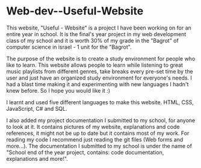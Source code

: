# Web-dev--Useful-Website
This website, "Useful - Website" is a project I have been working on for an entire year in school. It is the final's year project in my web development class of my school and it is worth 30% of my grade in the "Bagrot" of computer science in israel - 1 unit for the "Bagrot".

The purpose of the website is to create a study environment for people who like to learn. This website allows people to learn while listening to great music playlists from different genres, take breaks every pre-set time by the user and just have an organized study environment for everyone's needs. I had a blast time making it and experimenting with new languages I hadn't knew before. So I hope you would like it :)

I learnt and used five different languages to make this website. HTML, CSS, JavaScript, C# and SQL.

I also added my project documentation I submitted to my school, for anyone to look at it. It contains pictures of my website, explanations and code references, it might not be up to date but it contains most of my work. For reading my code I recommend just reading the git files (Web forms and more...). The documentation I submitted to my school is under the name of "School end of the year project, contains: code documentation, explanations and more!".

